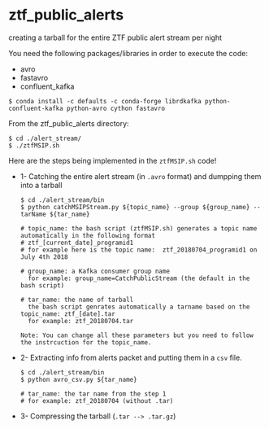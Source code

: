# ztf_public_alerts
creating a tarball for the entire ZTF public alert stream per night

You need the following packages/libraries in order to execute the code:

- avro
- fastavro
- confluent_kafka 

```
$ conda install -c defaults -c conda-forge librdkafka python-confluent-kafka python-avro cython fastavro
```

From the ztf_public_alerts directory:

```
$ cd ./alert_stream/
$ ./ztfMSIP.sh
```

Here are the steps being implemented in the `ztfMSIP.sh` code! 
- 1- Catching the entire alert stream (in `.avro` format) and dumpping them into a tarball
     
     ```
     $ cd ./alert_stream/bin
     $ python catchMSIPStream.py ${topic_name} --group ${group_name} --tarName ${tar_name}
     
     # topic_name: the bash script (ztfMSIP.sh) generates a topic name automatically in the following format
     # ztf_[current_date]_programid1
     # for example here is the topic name:  ztf_20180704_programid1 on July 4th 2018
     
     # group_name: a Kafka consumer group name
       for example: group_name=CatchPublicStream (the default in the bash script)
       
     # tar_name: the name of tarball
       the bash script genrates automatically a tarname based on the topic_name: ztf_[date].tar
       for example: ztf_20180704.tar
       
     Note: You can change all these parameters but you need to follow the instrcuction for the topic_name.
     ```
     
- 2- Extracting info from alerts packet and putting them in a `csv` file.
    
     ```
     $ cd ./alert_stream/bin
     $ python avro_csv.py ${tar_name}
     
     # tar_name: the tar name from the step 1 
     # for example: ztf_20180704 (without .tar)
     ```
     
- 3- Compressing the tarball (`.tar --> .tar.gz`)
